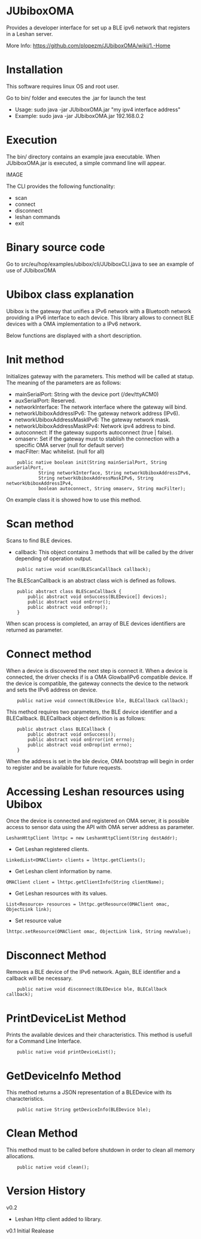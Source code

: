 JUbiboxOMA
==========

Provides a developer interface for set up a BLE ipv6 network that registers in a Leshan server.

More Info: https://github.com/plopezm/JUbiboxOMA/wiki/1.-Home

Installation
============

This software requires linux OS and root user.

Go to bin/ folder and executes the .jar for launch the test

- Usage: sudo java -jar JUbiboxOMA.jar "my ipv4 interface address"
- Example: sudo java -jar JUbiboxOMA.jar 192.168.0.2

Execution
=========

The bin/ directory contains an example java executable. When JUbiboxOMA.jar is executed, a simple command line will appear.

IMAGE

The CLI provides the following functionality:
- scan
- connect
- disconnect
- leshan commands
- exit


Binary source code
==================

Go to src/eu/hop/examples/ubibox/cli/JUbiboxCLI.java to see an example of use of JUbiboxOMA

Ubibox class explanation
========================

Ubibox is the gateway that unifies a IPv6 network with a Bluetooth network providing a IPv6 interface to each device. This library allows to connect BLE devices with a OMA implementation to a IPv6 network. 

Below functions are displayed with a short description.

Init method
===========

Initializes gateway with the parameters. This method will be called at statup. The meaning of the parameters are as follows:

- mainSerialPort: String with the device port (/dev/ttyACM0)
- auxSerialPort: Reserved.
- networkInterface: The network interface where the gateway will bind.
- networkUbiboxAddressIPv6: The gateway network address (IPv6).
- networkUbiboxAddressMaskIPv6: The gateway network mask.
- networkUbiboxAddressMaskIPv4: Network ipv4 address to bind.
- autoconnect: If the gateway supports autoconnect (true | false).
- omaserv: Set if the gateway must to stablish the connection with a specific OMA server (null for default server)
- macFilter: Mac whitelist. (null for all)

```	
	public native boolean init(String mainSerialPort, String auxSerialPort,
			String networkInterface, String networkUbiboxAddressIPv6,
			String networkUbiboxAddressMaskIPv6, String networkUbiboxAddressIPv4,
			boolean autoconnect, String omaserv, String macFilter);
```	
On example class it is showed how to use this method.


Scan method
===========

Scans to find BLE devices.

- callback: This object contains 3 methods that will be called by the driver depending of operation output.

```
	public native void scan(BLEScanCallback callback);
```

The BLEScanCallback is an abstract class wich is defined as follows.
```
	public abstract class BLEScanCallback {
		public abstract void onSuccess(BLEDevice[] devices);
		public abstract void onError();
		public abstract void onDrop();
	}

```
When scan process is completed, an array of BLE devices identifiers are returned as parameter.


Connect method
==============

When a device is discovered the next step is connect it. When a device is connected, the driver checks if is a OMA GlowbalIPv6 compatible device. If the device is compatible, the gateway connects the device to the network and sets the IPv6 address on device.

```
	public native void connect(BLEDevice ble, BLECallback callback);
```
This method requires two parameters, the BLE device identifier and a BLECallback. BLECallback object definition is as follows:
```
	public abstract class BLECallback {
		public abstract void onSuccess();
		public abstract void onError(int errno);
		public abstract void onDrop(int errno);	
	}
```
When the address is set in the ble device, OMA bootstrap will begin in order to register and be available for future requests.

Accessing Leshan resources using Ubibox
=======================================

Once the device is connected and registered on OMA server, it is possible access to sensor data using the API with OMA server address as parameter. 
```
LeshanHttpClient lhttpc = new LeshanHttpClient(String destAddr);
```
* Get Leshan registered clients.
```
LinkedList<OMAClient> clients = lhttpc.getClients();
```
* Get Leshan client information by name.
```
OMAClient client = lhttpc.getClientInfo(String clientName);
```
* Get Leshan resources with its values.
```
List<Resource> resources = lhttpc.getResource(OMAClient omac, ObjectLink link);
```
* Set resource value
```
lhttpc.setResource(OMAClient omac, ObjectLink link, String newValue);
```

Disconnect Method
=================

Removes a BLE device of the IPv6 network. Again, BLE identifier and a callback will be necessary.

```	
	public native void disconnect(BLEDevice ble, BLECallback callback);
```

PrintDeviceList Method
======================

Prints the available devices and their characteristics. This method is usefull for a Command Line Interface.

```	
	public native void printDeviceList();
```	

GetDeviceInfo Method
====================

This method returns a JSON representation of a BLEDevice with its characteristics.

```
	public native String getDeviceInfo(BLEDevice ble);
```

Clean Method
============

This method must to be called before shutdown in order to clean all memory allocations.

```	
	public native void clean();
```

Version History
===============

v0.2

- Leshan Http client added to library.

v0.1 Initial Realease





